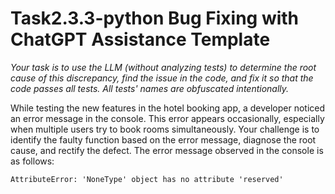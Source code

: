 # Task2.3.3-python Bug Fixing with ChatGPT Assistance Template

*Your task is to use the LLM (without analyzing tests) to determine the root cause of this discrepancy, find the issue in the code, and fix it so that the code passes all tests. All tests' names are obfuscated intentionally.*

While testing the new features in the hotel booking app, a developer noticed an error message in the console. This error appears occasionally, especially when multiple users try to book rooms simultaneously. Your challenge is to identify the faulty function based on the error message, diagnose the root cause, and rectify the defect. The error message observed in the console is as follows:

`AttributeError: 'NoneType' object has no attribute 'reserved'`